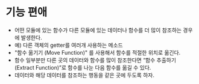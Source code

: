 # 기능 편애
- 어떤 모듈에 있는 함수가 다른 모듈에 있는 데이터나 함수를 더 많이 참조하는 경우에 발생한다. 
- 예) 다른 객체의 getter를 여러개 사용하는 메소드
- "함수 옮기기 (Move Function)" 를 사용해서 함수를 적절한 위치로 옮긴다. 
- 함수 일부분만 다른 곳의 데이터와 함수를 많이 참조한다면 “함수 추출하기 (Extract Function)”로 함수를 나눈 다음 함수를 옮길 수 있다. 
- 데이터와 해당 데이터를 참조하는 행동을 같은 곳에 두도록 하자.
